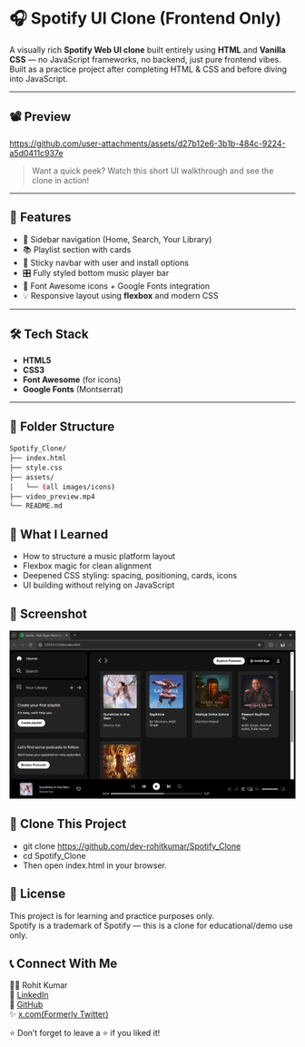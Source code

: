 # 🎧 Spotify UI Clone (Frontend Only)

A visually rich **Spotify Web UI clone** built entirely using **HTML** and **Vanilla CSS** — no JavaScript frameworks, no backend, just pure frontend vibes.  
Built as a practice project after completing HTML & CSS and before diving into JavaScript.

---

## 📽️ Preview

https://github.com/user-attachments/assets/d27b12e6-3b1b-484c-9224-a5d0411c937e



> Want a quick peek? Watch this short UI walkthrough and see the clone in action!

---

## 🚀 Features

- 🎵 Sidebar navigation (Home, Search, Your Library)
- 📚 Playlist section with cards
- 📌 Sticky navbar with user and install options
- 🎛️ Fully styled bottom music player bar
- 🎨 Font Awesome icons + Google Fonts integration
- 💡 Responsive layout using **flexbox** and modern CSS

---

## 🛠️ Tech Stack

- **HTML5**  
- **CSS3**
- **Font Awesome** (for icons)  
- **Google Fonts** (Montserrat)  

---

## 📂 Folder Structure

```bash
Spotify_Clone/
├── index.html
├── style.css
├── assets/
│   └── (all images/icons)
├── video_preview.mp4 
└── README.md
```

## 🧠 What I Learned 
- How to structure a music platform layout  
- Flexbox magic for clean alignment  
- Deepened CSS styling: spacing, positioning, cards, icons  
- UI building without relying on JavaScript  

## 📸 Screenshot
![Spotify Clone Full UI](Screenshot.png)


## 📁 Clone This Project

- git clone https://github.com/dev-rohitkumar/Spotify_Clone  
- cd Spotify_Clone  
- Then open index.html in your browser.  

## 📝 License  
This project is for learning and practice purposes only.  
Spotify is a trademark of Spotify  — this is a clone for educational/demo use only.

## 📞 Connect With Me

👨‍💻 Rohit Kumar  
🔗 [LinkedIn](https://www.linkedin.com/in/dev-rohitkumar)  
🐙 [GitHub](https://github.com/dev-rohitkumar)  
✨ [x.com(Formerly Twitter)](https://x.com/dev_rohitkumar) 

⭐ Don’t forget to leave a ⭐ if you liked it!